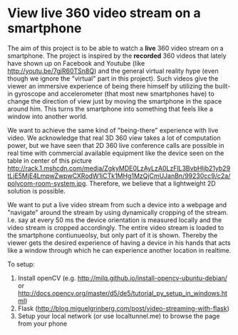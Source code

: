 # View live 360 video stream on a smartphone
The aim of this project is to be able to watch a <b>live</b> 360 video stream on a smartphone. The project is inspired by the <b>recorded</b> 360 videos that lately have shown up on Facebook and Youtube (like http://youtu.be/7gjR60TSn8Q) and the general virtual reality hype (even though we ignore the "virtual" part in this project). Such videos give the viewer an immersive experience of being there himself by utilizing the built-in gyroscope and accelerometer (that most new smartphones have) to change the direction of view just by moving the smartphone in the space around him. This turns the smartphone into something that feels like a window into another world.

We want to achieve the same kind of "being-there" experience with live video. We acknowledge that real 3D 360 view takes a lot of computation power, but we have seen that 2D 360 live conference calls are possible in real time with commercial available equipment like the device seen on the table in center of this picture http://rack.1.mshcdn.com/media/ZgkyMDE0LzAyLzA0LzFlL3BvbHljb21yb29tLjE5MjE4LmpwZwpwCXRodW1iCTk1MHg1MzQjCmUJanBn/99230cc9/c2a/polycom-room-system.jpg. Therefore, we believe that a lightweight 2D solution is possible. 

We want to put a live video stream from such a device into a webpage and "navigate" around the stream by using dynamically cropping of the stream. I.e. say at every 50 ms the device orientation is measured locally and the video stream is cropped accordingly. The entire video stream is loaded to the smartphone contiunueolsy, but only part of it is shown. Thereby the viewer gets the desired experience of having a device in his hands that acts like a window through which he can experience another location in realtime.


To setup:

1. Install openCV (e.g. http://milq.github.io/install-opencv-ubuntu-debian/ or http://docs.opencv.org/master/d5/de5/tutorial_py_setup_in_windows.html)
2. Flask (http://blog.miguelgrinberg.com/post/video-streaming-with-flask)
3. Setup your local network (or use localtunnel.me) to browse the page from your phone
